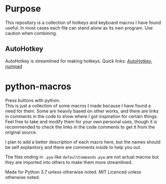 # Purpose
This repository is a collection of hotkeys and keyboard macros I have found useful. In most cases each file can stand alone as its own program. Use caution when combining.

## AutoHotkey
AutoHotkey is streamlined for making hotkeys. Quick links: [AutoHotkey](AutoHotkey), [numpad](AutoHotkey/Numpad%20Hotkeys.ahk)  

# python-macros
Press buttons with python.  
This is just a collection of some macros I made because I have found a need for them. Some are heavily based on other works, and there are links in comments in the code to show where I got inspiration for certain things. Feel free to take and modify them for your own personal uses, though it is recommended to check the links in the code comments to get it from the original source.  

I plan to add a better description of each macro here, but the names should be self explanitory and there are comments inside to help you out.  

The files ending in `.pyw` like `defaultCommands.pyw` are not actual macros but they are imported into others to make them more streamlined.  

Made for Python 3.7 unless otherwise noted. MIT Licenced unless otherwise noted.
